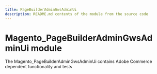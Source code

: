 ```yaml
---
title: PageBuilderAdminGwsAdminUi
description: README.md contents of the module from the source code
---
```


# Magento_PageBuilderAdminGwsAdminUi module

The Magento_PageBuilderAdminGwsAdminUi contains Adobe Commerce dependent functionality and tests
